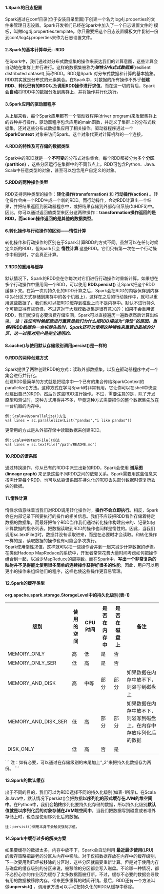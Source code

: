 #### 1.Spark的日志配置
Spark通过在conf目录(位于安装目录里面)下创建一个名为log4j.properties的文件来管理日志设置。Spark开发者们已经在Spark中加入了一个日志设置文件的
模板，叫做log4j.properties.template。你只需要把这个日志设置模板文件复制一份到conf/log4j.properties来作为日志设置文件。

#### 2.Spark的基本计算单元--RDD
在Spark中，我们通过对分布式数据集的操作来表达我们的计算意图，这些计算会自动地在集群上并行进行。这样的数据集被称为***弹性分布式式数据集***(resilient distributed dataset),简称RDD。RDD是Spark 对分布式数据和计算的基本抽象。</br>
RDD其实就是分布式的元素集合。在Spark中，对数据的所有操作不外乎**创建RDD**、**转化已有的RDD**以及**调用RDD操作进行求值**。而在这一切的背后，Spark会**自动**将RDD中的数据分发到集群上，并将操作并行化执行。

#### 3.Spark应用的驱动器程序
从上层来看，每个Spark应用都有一个驱动器程序(driver program)来发起集群上的各种并行操作。驱动器程序包含应用的main函数，并定义了集群上的分布式数据集，还对这些分布式数据集应用了相关操作。驱动器程序通过一个 **SparkContext** 对象来访问Spark。这个对象代表对计算机群的一个连接。

#### 4.RDD的特性及可存储的数据类型
Spark中的RDD就是一个**不可变**的分布式对象集合。每个RDD都被分为多个**分区(partition)** ，这些分区运行在集群中的不同节点上。RDD可包含Python、Java、Scala中任意类型的对象，甚至可以包含用户自定义的对象。

#### 5.RDD的两种操作类型
RDD支持两种类型的操作：**转化操作(transformation)** 和 **行动操作(action)** 。转化操作会由一个RDD生成一个新的RDD。而行动操作，会对RDD计算出一个结果，并把结果返回到驱动器程序中，或把结果存储到外部存储系统(如HDFS)中。因此，你可以通过返回值类型来区分这两种操作：**transformation操作返回的是RDD，而action操作返回的是其他的数据类型**。

#### 6.转化操作与行动操作的区别——惰性计算
转化操作和行动操作的区别在于Spark计算RDD的方式不同。虽然可以在任何时候定义新的RDD，但Spark只会 **惰性计算** 这些RDD。它们只有第一次在一个行动操作中用到时，才会真正计算。

#### 7.RDD的重用与缓存
默认情况下，Spark的RDD会在你每次对它们进行行动操作时重新计算。如果想在多个行动操作中重用同一个RDD，可以使用 **RDD.persist()** 让Spark把这个RDD缓存下来。在第一次对持久化的RDD计算之后，Spark会把RDD的内容保存到内存中(以分区方式存储到集群中的各个机器上)，这样在之后的行动操作中，就可以重用这些数据了。我们也可以把RDD缓存到磁盘上而不是内存中。默认不进行持久化可能显得有些奇怪，不过这对于大规模数据集是很有意义的：如果不会重用该RDD，我们就没有必要浪费存储空间，Spark可以直接遍历一遍数据然后计算出结果。
***注：在任何时候都能进行重算是我们为什么把RDD描述为“弹性”的原因。当保存RDD数据的一台机器失败时，Spark还可以使用这种特性来重算出丢掉的分区，这一过程对用户是完全透明的。***

#### 8.cache()与使用默认存储级别调用persist()是一样的

#### 9.RDD的两种创建方式
Spark提供了两种创建RDD的方式：读取外部数据集，以及在驱动器程序中对一个集合进行并行化。</br>
创建RDD最简单的方式就是把程序中一个已有的集合传给SparkContext的parallelize()方法。这种方式在学习Spark时非常有用，它让你可以在shell中快速创建出自己的RDD，然后对这些RDD进行操作。不过，需要注意的是，除了开发原型和测试时，这种方式用得并不多，毕竟这种方式需要把你的整个数据集先放在一台机器的内存中。
```
例：Scala中的parallelize()方法
val lines = sc.parallelize(List("pandas","i like pandas"))
```
更常用的方式是从外部存储中读取数据来创建RDD。
```
例：Scala中的textFile()方法
val lines = sc.textFile("/path/README.md")
```
#### 10.RDD的谱系图
通过转换操作，你从已有的RDD中派生出新的RDD，Spark会使用 **谱系图(lineage graph)** 来记录这些不同RDD之间的依赖关系。Spark需要用这些信息来按需计算每个RDD，也可以依靠谱系图在持久化的RDD丢失部分数据时恢复所丢失的数据。

#### 11.惰性计算
惰性求值意味着当我们对RDD调用转化操作时，**操作不会立即执行**。相反，Spark会在内部记录下所要执行的操作的相关信息。我们不应该把RDD看作存储着特定数据的数据集，而最好把每个RDD当作我们通过转化操作构建出来的、记录如何计算数据的指令列表。把数据读取到RDD的操作也同样是惰性的。因此，当我们调用sc.textFile()时，数据并没有读取进来，而是在必要时才会读取。和转化操作一样的是，读取数据的操作也有可能会多次执行。</br>
Spark使用惰性求值，这样就可以把一些操作合并到一起来减少计算数据的步骤。在类似Hadoop MapReduce的系统中，开发者常常花费大量时间考虑如何把操作组合到一起，以减少MapReduce的周期数。而在Spark中，**写出一个非常复杂的映射并不见得能比使用很多简单的连续操作获得好很多的性能**。因此，用户可以用更小的操作来组织他们的程序，这样也使这些操作更容易管理。

#### 12.Spark的缓存类型
**org.apache.spark.storage.StorageLevel中的持久化级别(表-1)** </br>
<table><tr><th>级别</th><th>使用的空间</th><th>CPU时间</th><th>是否在内存中</th><th>是否在磁盘上</th><th>备注</th></tr><tr><td>MEMORY_ONLY</td><td>高</td><td>低</td><td>是</td><td>否</td><td></td></tr><tr><td>MEMORY_ONLY_SER</td><td>低</td><td>高</td><td>是</td><td>否</td><td></td></tr><tr><td>MEMORY_AND_DISK</td><td>高</td><td>中等</td><td>部分</td><td>部分</td><td>如果数据在内存中放不下，则溢写到磁盘上</td></tr><tr><td>MEMORY_AND_DISK_SER</td><td>低</td><td>高</td><td>部分</td><td>部分</td><td>如果数据在内存中放不下，则溢写到磁盘上。在内存中存放序列化后的数据</td></tr><tr><td>DISK_ONLY</td><td>低</td><td>高</td><td>否</td><td>是</td><td></td></tr>
</table>
```
注：如有必要，可以通过在存储级别的末尾加上“_2”来把持久化数据存为两份。
```

#### 13.Spark的默认缓存
出于不同的目的，我们可以为RDD选择不同的持久化级别(如表-1所示)。在Scala和Java中，默认情况下persist()会把数据**以序列化的形式缓存在JVM的堆空间中**。在Python中，我们会**始终**序列化要持久化存储的数据，所以持久化级别**默认值就是以序列化后的对象存储在JVM堆空间中**。当我们把数据写到磁盘或者堆外存储上时，也总是使用序列化后的数据。
```
注：persist()调用本身不会触发强制求值。
```

#### 14.Spark中缓存过多的解决方案
如果要缓存的数据太多，内存中放不下，Spark会自动利用 **最近最少使用(LRU)** 的缓存策略把最老的分区从内存中移除。对于仅把数据存放在内存中的缓存级别，下一次要用到已经被移除的分区时，这些分区就需要重新计算。但是对于使用内存与磁盘的缓存级别的分区来说，被移除的分区都会写入磁盘。不论哪一种情况，都不必担心你的作业因为缓存了太多数据而被打断。不过，缓存不必要的数据会导致有用的数据被移除内存，带来更多重算的时间开销。最后，RDD还有一个方法叫做**unpersist()** ，调用该方法可以手动把持久化的RDD从缓存中移除。




